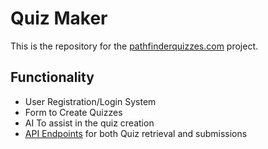 
# Quiz Maker

This is the repository for the [pathfinderquizzes.com](https://pathfinderquizzes.com) project. 

## Functionality
 - User Registration/Login System
 - Form to Create Quizzes
 - AI To assist in the quiz creation
 - [API Endpoints](api_endpoints.md) for both Quiz retrieval and submissions

